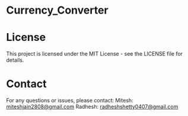 # Currency_Converter

# License
This project is licensed under the MIT License - see the LICENSE file for details.
# Contact
For any questions or issues, please contact:
Mitesh: miteshjain2808@gmail.com
Radhesh: radheshshetty0407@gmail.com
